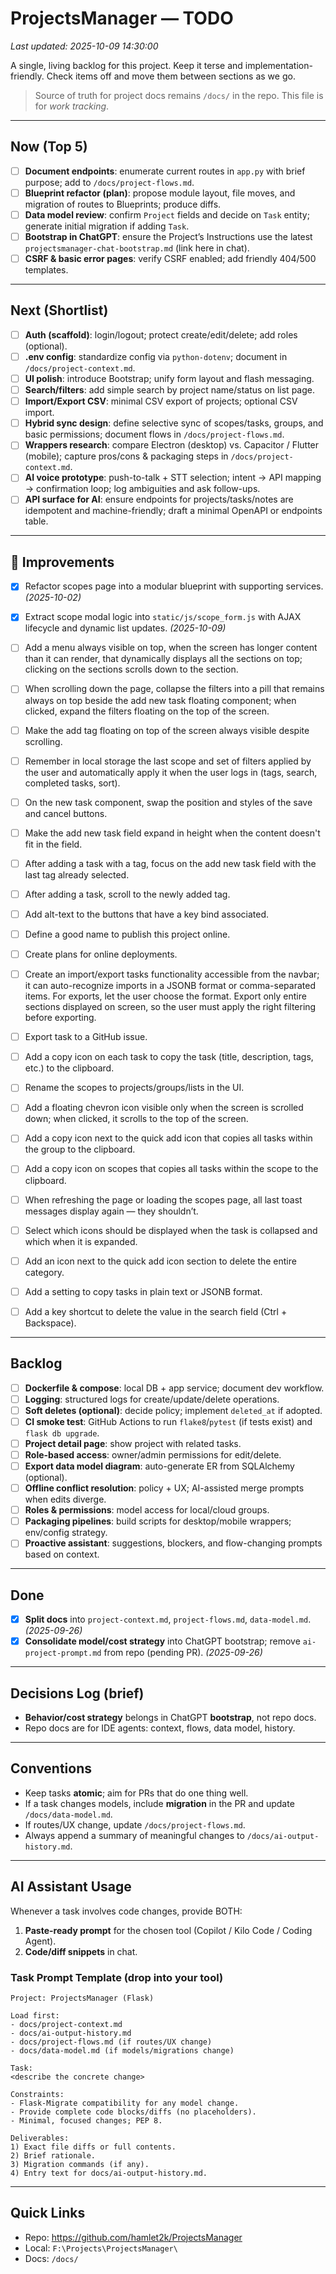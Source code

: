 # ProjectsManager — TODO
_Last updated: 2025-10-09 14:30:00_

A single, living backlog for this project. Keep it terse and implementation-friendly. Check items off and move them between sections as we go.

> Source of truth for project docs remains `/docs/` in the repo. This file is for *work tracking*.

---

## Now (Top 5)
- [ ] **Document endpoints**: enumerate current routes in `app.py` with brief purpose; add to `/docs/project-flows.md`.
- [ ] **Blueprint refactor (plan)**: propose module layout, file moves, and migration of routes to Blueprints; produce diffs.
- [ ] **Data model review**: confirm `Project` fields and decide on `Task` entity; generate initial migration if adding `Task`.
- [ ] **Bootstrap in ChatGPT**: ensure the Project’s Instructions use the latest `projectsmanager-chat-bootstrap.md` (link here in chat).
- [ ] **CSRF & basic error pages**: verify CSRF enabled; add friendly 404/500 templates.

---

## Next (Shortlist)
- [ ] **Auth (scaffold)**: login/logout; protect create/edit/delete; add roles (optional).
- [ ] **.env config**: standardize config via `python-dotenv`; document in `/docs/project-context.md`.
- [ ] **UI polish**: introduce Bootstrap; unify form layout and flash messaging.
- [ ] **Search/filters**: add simple search by project name/status on list page.
- [ ] **Import/Export CSV**: minimal CSV export of projects; optional CSV import.
- [ ] **Hybrid sync design**: define selective sync of scopes/tasks, groups, and basic permissions; document flows in `/docs/project-flows.md`.
- [ ] **Wrappers research**: compare Electron (desktop) vs. Capacitor / Flutter (mobile); capture pros/cons & packaging steps in `/docs/project-context.md`.
- [ ] **AI voice prototype**: push-to-talk + STT selection; intent → API mapping → confirmation loop; log ambiguities and ask follow-ups.
- [ ] **API surface for AI**: ensure endpoints for projects/tasks/notes are idempotent and machine-friendly; draft a minimal OpenAPI or endpoints table.

---

## 🧩 Improvements

- [x] Refactor scopes page into a modular blueprint with supporting services. _(2025-10-02)_
- [x] Extract scope modal logic into `static/js/scope_form.js` with AJAX lifecycle and dynamic list updates. _(2025-10-09)_
- [ ] Add a menu always visible on top, when the screen has longer content than it can render, that dynamically displays all the sections on top; clicking on the sections scrolls down to the section.
- [ ] When scrolling down the page, collapse the filters into a pill that remains always on top beside the add new task floating component; when clicked, expand the filters floating on the top of the screen.
- [ ] Make the add tag floating on top of the screen always visible despite scrolling.
- [ ] Remember in local storage the last scope and set of filters applied by the user and automatically apply it when the user logs in (tags, search, completed tasks, sort).
- [ ] On the new task component, swap the position and styles of the save and cancel buttons.
- [ ] Make the add new task field expand in height when the content doesn't fit in the field.
- [ ] After adding a task with a tag, focus on the add new task field with the last tag already selected.
- [ ] After adding a task, scroll to the newly added tag.
- [ ] Add alt-text to the buttons that have a key bind associated.
- [ ] Define a good name to publish this project online.
- [ ] Create plans for online deployments.
- [ ] Create an import/export tasks functionality accessible from the navbar; it can auto-recognize imports in a JSONB format or comma-separated items. For exports, let the user choose the format. Export only entire sections displayed on screen, so the user must apply the right filtering before exporting.
- [ ] Export task to a GitHub issue.
- [ ] Add a copy icon on each task to copy the task (title, description, tags, etc.) to the clipboard.
- [ ] Rename the scopes to projects/groups/lists in the UI.
- [ ] Add a floating chevron icon visible only when the screen is scrolled down; when clicked, it scrolls to the top of the screen.
- [ ] Add a copy icon next to the quick add icon that copies all tasks within the group to the clipboard.
- [ ] Add a copy icon on scopes that copies all tasks within the scope to the clipboard.
- [ ] When refreshing the page or loading the scopes page, all last toast messages display again — they shouldn’t.
- [ ] Select which icons should be displayed when the task is collapsed and which when it is expanded.
- [ ] Add an icon next to the quick add icon section to delete the entire category.
- [ ] Add a setting to copy tasks in plain text or JSONB format.
- [ ] Add a key shortcut to delete the value in the search field (Ctrl + Backspace).


---

## Backlog
- [ ] **Dockerfile & compose**: local DB + app service; document dev workflow.
- [ ] **Logging**: structured logs for create/update/delete operations.
- [ ] **Soft deletes (optional)**: decide policy; implement `deleted_at` if adopted.
- [ ] **CI smoke test**: GitHub Actions to run `flake8`/`pytest` (if tests exist) and `flask db upgrade`.
- [ ] **Project detail page**: show project with related tasks.
- [ ] **Role-based access**: owner/admin permissions for edit/delete.
- [ ] **Export data model diagram**: auto-generate ER from SQLAlchemy (optional).
- [ ] **Offline conflict resolution**: policy + UX; AI-assisted merge prompts when edits diverge.
- [ ] **Roles & permissions**: model access for local/cloud groups.
- [ ] **Packaging pipelines**: build scripts for desktop/mobile wrappers; env/config strategy.
- [ ] **Proactive assistant**: suggestions, blockers, and flow-changing prompts based on context.

---

## Done
- [x] **Split docs** into `project-context.md`, `project-flows.md`, `data-model.md`. _(2025-09-26)_
- [x] **Consolidate model/cost strategy** into ChatGPT bootstrap; remove `ai-project-prompt.md` from repo (pending PR). _(2025-09-26)_

---

## Decisions Log (brief)
- **Behavior/cost strategy** belongs in ChatGPT **bootstrap**, not repo docs.
- Repo docs are for IDE agents: context, flows, data model, history.

---

## Conventions
- Keep tasks **atomic**; aim for PRs that do one thing well.
- If a task changes models, include **migration** in the PR and update `/docs/data-model.md`.
- If routes/UX change, update `/docs/project-flows.md`.
- Always append a summary of meaningful changes to `/docs/ai-output-history.md`.

---

## AI Assistant Usage
Whenever a task involves code changes, provide BOTH:
1) **Paste-ready prompt** for the chosen tool (Copilot / Kilo Code / Coding Agent).  
2) **Code/diff snippets** in chat.

### Task Prompt Template (drop into your tool)
```
Project: ProjectsManager (Flask)

Load first:
- docs/project-context.md
- docs/ai-output-history.md
- docs/project-flows.md (if routes/UX change)
- docs/data-model.md (if models/migrations change)

Task:
<describe the concrete change>

Constraints:
- Flask-Migrate compatibility for any model change.
- Provide complete code blocks/diffs (no placeholders).
- Minimal, focused changes; PEP 8.

Deliverables:
1) Exact file diffs or full contents.
2) Brief rationale.
3) Migration commands (if any).
4) Entry text for docs/ai-output-history.md.
```

---

## Quick Links
- Repo: https://github.com/hamlet2k/ProjectsManager
- Local: `F:\Projects\ProjectsManager\`
- Docs: `/docs/`

